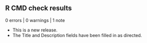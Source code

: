 ## R CMD check results

0 errors | 0 warnings | 1 note

* This is a new release.
* The Title and Description fields have been filled in as directed. 
